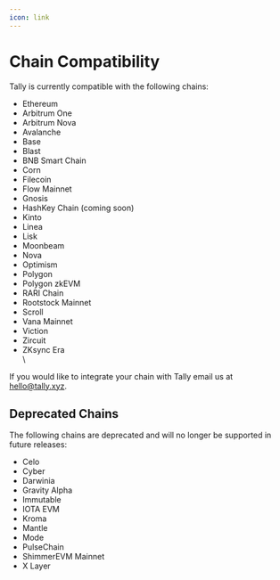 ```yaml
---
icon: link
---
```


# Chain Compatibility

Tally is currently compatible with the following chains:

* Ethereum
* Arbitrum One
* Arbitrum Nova
* Avalanche
* Base
* Blast
* BNB Smart Chain
* Corn
* Filecoin
* Flow Mainnet
* Gnosis
* HashKey Chain (coming soon)
* Kinto
* Linea
* Lisk
* Moonbeam
* Nova
* Optimism
* Polygon
* Polygon zkEVM
* RARI Chain
* Rootstock Mainnet
* Scroll
* Vana Mainnet
* Viction
* Zircuit
* ZKsync Era\
  \

If you would like to integrate your chain with Tally email us at [hello@tally.xyz](mailto:hello@tally.xyz).

## Deprecated Chains

The following chains are deprecated and will no longer be supported in future releases:

* Celo
* Cyber
* Darwinia
* Gravity Alpha
* Immutable
* IOTA EVM
* Kroma
* Mantle
* Mode
* PulseChain
* ShimmerEVM Mainnet
* X Layer



